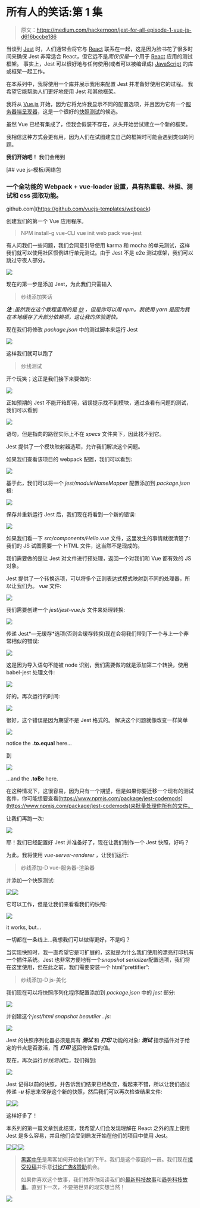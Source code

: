 # 所有人的笑话:第 1 集

> 原文：<https://medium.com/hackernoon/jest-for-all-episode-1-vue-js-d616bccbe186>

当谈到 [Jest](https://facebook.github.io/jest/) 时，人们通常会将它与 [React](https://facebook.github.io/react/) 联系在一起，这是因为脸书花了很多时间来确保 Jest 非常适合 React，但它远不是*而仅仅是*一个用于 [React](https://hackernoon.com/tagged/react) 应用的测试框架。
事实上，Jest 可以很好地与任何使用(或者可以被编译成) [JavaScript](https://hackernoon.com/tagged/javascript) 的库或框架一起工作。

在本系列中，我将使用一个库并展示我用来配置 Jest 并准备好使用它的过程。
我希望它能帮助人们更好地使用 Jest 和其他框架。

我将从 [Vue.js](https://vuejs.org/) 开始，因为它将允许我显示不同的配置选项，并且因为它有一个[服务器端呈现器](https://vuejs.org/v2/guide/ssr.html)，这是一个很好的[快照测试](https://facebook.github.io/jest/blog/2016/07/27/jest-14.html)的候选。

虽然 Vue 已经有集成了，但我会假装不存在，从头开始尝试建立一个新的框架。

我相信这种方式会更有用，因为人们在试图建立自己的框架时可能会遇到类似的问题。

**我们开始吧！**
我们会用到

[](https://github.com/vuejs-templates/webpack) [## vue js-模板/网络包

### 一个全功能的 Webpack + vue-loader 设置，具有热重载、林挺、测试和 css 提取功能。

github.com](https://github.com/vuejs-templates/webpack) 

创建我们的第一个 Vue 应用程序。

> NPM install-g vue-CLI
> vue init web pack vue-jest

有人问我们一些问题，我们会同意引导使用 karma 和 mocha 的单元测试，这样我们就可以使用社区惯例进行单元测试。由于 Jest 不是 e2e 测试框架，我们可以跳过守夜人部分。

![](img/9845112cda6a0f279fcbb987bd03d297.png)

现在的第一步是添加 Jest，为此我们只需输入

> 纱线添加笑话

***注*** *:虽然我在这个教程里用的是* [*纱*](https://yarnpkg.com/) *，但是你可以用 npm。我使用 yarn 是因为我在本地缓存了大部分依赖项，这让我的体验更快。*

现在我们将修改 *package.json* 中的测试脚本来运行 Jest

![](img/91bb03d67e6e40674550fd4f87ab4dc8.png)

这样我们就可以跑了

> 纱线测试

开个玩笑；这正是我们接下来要做的:

![](img/906bda9544f234ab450504778d64dbfc.png)

正如预期的 Jest 不能开箱即用，错误提示找不到模块，通过查看有问题的测试，我们可以看到

![](img/1c6a9e8fef8554fd06c35f5e480031be.png)

语句，但是指向的路径实际上不在 *specs* 文件夹下，因此找不到它。

Jest 提供了一个模块映射器选项，允许我们解决这个问题。

如果我们查看该项目的 webpack 配置，我们可以看到:

![](img/b78243b4a89e493e0cdbbfb314d3ad06.png)

基于此，我们可以将一个 *jest/moduleNameMapper* 配置添加到 *package.json* 根:

![](img/20885c88ac4d9b0632c6712ccd5b5ba4.png)

保存并重新运行 Jest 后，我们现在将看到一个新的错误:

![](img/278a7053afc13171961cfbcdbe492bb9.png)

如果我们看一下 *src/components/Hello.vue* 文件，这里发生的事情就很清楚了:我们的 JS 试图需要一个 HTML 文件，这当然不是现成的。

我们需要做的是让 Jest 对文件进行预处理，返回一个对我们和 Vue 都有效的 JS 对象。

Jest 提供了一个转换选项，可以将多个正则表达式模式映射到不同的处理器，所以让我们为。 *vue* 文件:

![](img/65ac18056eb99627d583599d23d9b1eb.png)

我们需要创建一个 *jest/jest-vue.js* 文件来处理转换:

![](img/2c56255d6af210905be4c91ba156f16a.png)

传递 Jest*—无缓存*选项(否则会缓存转换)现在会将我们带到下一个与上一个非常相似的错误:

![](img/1e2af6efcf14866e9bf153b5951a09e0.png)

这是因为导入语句不能被 node 识别，我们需要做的就是添加第二个转换，使用 babel-jest 处理文件:

![](img/560a6832ff8c7981fa262f12bfa89f17.png)

好的。再次运行的时间:

![](img/a6e4713111371d7ec88b8cb68f61a4d0.png)

很好，这个错误是因为期望不是 Jest 格式的。
解决这个问题就像改变一样简单

![](img/c66e6cde5973a94e1d7144b4e9e6afd2.png)

notice the **.to.equal** here…

到

![](img/7094b4f593cda5b962ce75606134664d.png)

…and the **.toBe** here.

在这种情况下，这很容易，因为只有一个期望，但是如果你要迁移一个现有的测试套件，你可能想要查看[https://www.npmjs.com/package/jest-codemods](https://www.npmjs.com/package/jest-codemods)来批量处理你所有的文件。

让我们再跑一次:

![](img/f613d3b4c85ea408771ba38b735b4188.png)

耶！我们已经配置好 Jest 并准备好了，现在让我们制作一个 Jest 快照，好吗？

为此，我将使用 *vue-server-renderer* ，让我们运行:

> 纱线添加-D vue-服务器-渲染器

并添加一个快照测试:

![](img/cf8ad6564cd912206286f356c24b70d6.png)![](img/cc6431aa4f51a41daab37ed572c015ef.png)

它可以工作，但是让我们来看看我们的快照:

![](img/9d9921aced145b29c717b615e2191aec.png)

it works, but…

一切都在一条线上…我想我们可以做得更好，不是吗？

当实现快照时，我一直希望它是可扩展的，这就是为什么我们使用的漂亮打印机有一个插件系统。Jest 也非常方便地有一个*snapshot serializer*配置选项，我们将在这里使用，但在此之前，我们需要安装一个 html“prettifier”:

> 纱线添加-D js-美化

我们现在可以将快照序列化程序配置添加到 *package.json* 中的 *jest* 部分:

![](img/18582705f46b8114b1bc9de397d79b7c.png)

并创建这个*jest/html snapshot beautiier . js*:

![](img/b06e455517edae72403966ad5d3e620f.png)

Jest 的快照序列化器必须是具有 ***测试*** 和 ***打印*** 功能的对象: ***测试*** 指示插件对于给定的节点是否激活，而 ***打印*** 返回修饰后的值。

现在，再次运行*纱线测试*后，我们得到:

![](img/1ea2dc8582249f61ffb785c24e2f38fd.png)

Jest 记得以前的快照，并告诉我们结果已经改变，看起来不错，所以让我们通过传递 ***-u*** 标志来保存这个新的快照，然后我们可以再次检查结果文件:

![](img/dede5b794ad1c9d4b69a4f63d40e6668.png)![](img/50984c592661390897b4630adbd19cbe.png)

这样好多了！

本系列的第一篇文章到此结束，我希望人们会发现理解在 React 之外的库上使用 Jest 是多么容易，并且他们会受到启发开始在他们的项目中使用 Jest。

[![](img/50ef4044ecd4e250b5d50f368b775d38.png)](http://bit.ly/HackernoonFB)[![](img/979d9a46439d5aebbdcdca574e21dc81.png)](https://goo.gl/k7XYbx)[![](img/2930ba6bd2c12218fdbbf7e02c8746ff.png)](https://goo.gl/4ofytp)

> [黑客中午](http://bit.ly/Hackernoon)是黑客如何开始他们的下午。我们是这个家庭的一员。我们现在[接受投稿](http://bit.ly/hackernoonsubmission)并乐意[讨论广告&赞助](mailto:partners@amipublications.com)机会。
> 
> 如果你喜欢这个故事，我们推荐你阅读我们的[最新科技故事](http://bit.ly/hackernoonlatestt)和[趋势科技故事](https://hackernoon.com/trending)。直到下一次，不要把世界的现实想当然！

![](img/be0ca55ba73a573dce11effb2ee80d56.png)